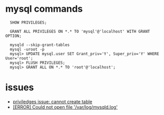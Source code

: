 # mysql commands

  ```
    SHOW PRIVILEGES;

    GRANT ALL PRIVILEGES ON *.* TO 'mysql'@'localhost' WITH GRANT OPTION;
    
    mysqld --skip-grant-tables
    mysql -uroot -p
    mysql> UPDATE mysql.user SET Grant_priv='Y', Super_priv='Y' WHERE User='root';
    mysql> FLUSH PRIVILEGES;
    mysql> GRANT ALL ON *.* TO 'root'@'localhost';
  ```
  
 # issues
 
   - [priviledges issue: cannot create table](https://stackoverflow.com/questions/10130296/mysql5-as-root-cant-create-database-or-do-anything-access-denied )
   - [[ERROR] Could not open file '/var/log/mysqld.log'](https://unix.stackexchange.com/questions/208328/permission-denied-writing-to-mysql-log)